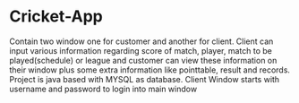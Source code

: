 # Cricket-App
Contain two window one for customer and another for client. 
Client can input various information regarding score of match, player, match to be played(schedule) or league and customer can view these information on their window plus some extra information like pointtable, result and records.
Project is java based with MYSQL as database.
Client Window starts with username and password to login into main window
